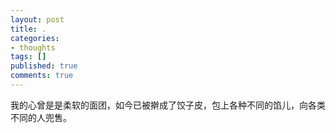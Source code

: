 ```yaml
---
layout: post
title: .
categories:
- thoughts
tags: []
published: true
comments: true
---
```

<p>我的心曾是是柔软的面团，如今已被擀成了饺子皮，包上各种不同的馅儿，向各类不同的人兜售。</p>
